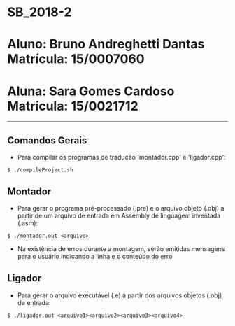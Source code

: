 # SB_2018-2

# Aluno: Bruno Andreghetti Dantas                 Matrícula: 15/0007060

# Aluna: Sara Gomes Cardoso                       Matrícula: 15/0021712
---------------------------------------------------------------------

## Comandos Gerais

* Para compilar os programas de tradução 'montador.cpp' e 'ligador.cpp':

`$ ./compileProject.sh`

## Montador

* Para gerar o programa pré-processado (.pre) e o arquivo objeto (.obj)
a partir de um arquivo de entrada em Assembly de linguagem inventada
(.asm): 

```
$ ./montador.out <arquivo>

```
* Na existência de erros durante a montagem, serão emitidas mensagens para o usuário indicando
a linha e o conteúdo do erro.

## Ligador

* Para gerar o arquivo executável (.e) a partir dos arquivos objetos (.obj)
de entrada:

```
$ ./ligador.out <arquivo1><arquivo2><arquivo3><arquivo4>

```

